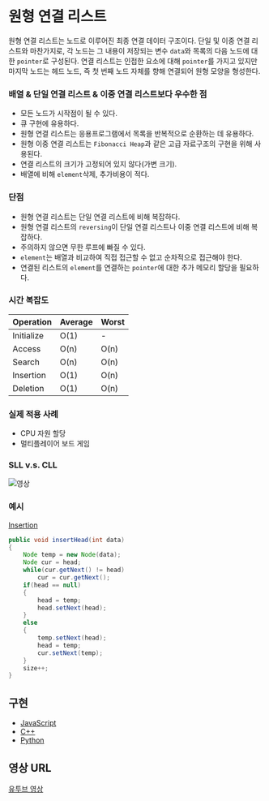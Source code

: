 # 원형 연결 리스트

원형 연결 리스트는 노드로 이루어진 최종 연결 데이터 구조이다. 단일 및 이중 연결 리스트와 마찬가지로, 각 노드는 그 내용이 저장되는 변수 `data`와 목록의 다음 노드에 대한 `pointer`로 구성된다.
연결 리스트는 인접한 요소에 대해 `pointer`를 가지고 있지만 마지막 노드는 헤드 노드, 즉 첫 번째 노드 자체를 향해 연결되어 원형 모양을 형성한다.

### 배열 & 단일 연결 리스트 & 이중 연결 리스트보다 우수한 점

- 모든 노드가 시작점이 될 수 있다.
- 큐 구현에 유용하다.
- 원형 연결 리스트는 응용프로그램에서 목록을 반복적으로 순환하는 데 유용하다.
- 원형 이중 연결 리스트는 `Fibonacci Heap`과 같은 고급 자료구조의 구현을 위해 사용된다.
- 연결 리스트의 크기가 고정되어 있지 않다(가변 크기).
- 배열에 비해 `element`삭제, 추가비용이 적다.

### 단점

- 원형 연결 리스트는 단일 연결 리스트에 비해 복잡하다.
- 원형 연결 리스트의 `reversing`이 단일 연결 리스트나 이중 연결 리스트에 비해 복잡하다.
- 주의하지 않으면 무한 루프에 빠질 수 있다.
- `element`는 배열과 비교하여 직접 접근할 수 없고 순차적으로 접근해야 한다.
- 연결된 리스트의 `element`를 연결하는 `pointer`에 대한 추가 메모리 할당을 필요하다.

### 시간 복잡도

| Operation | Average | Worst |
|-----------|---------|-------|
| Initialize|   O(1)  |    -  |
| Access    |   O(n)  |  O(n) |
| Search    |   O(n)  |  O(n) |
| Insertion |   O(1)  |  O(n) |
| Deletion  |   O(1)  |  O(n) |

### 실제 적용 사례

- CPU 자원 할당
- 멀티플레이어 보드 게임

### SLL v.s. CLL

![영상](https://i0.wp.com/algorithms.tutorialhorizon.com/files/2016/03/Circular-Linked-List.png)

### 예시

<u>Insertion</u>
```java
public void insertHead(int data)
{
	Node temp = new Node(data);
	Node cur = head;
	while(cur.getNext() != head)
		cur = cur.getNext();
	if(head == null)
	{
		head = temp;
		head.setNext(head);
	}
	else
	{
		temp.setNext(head);
		head = temp;
		cur.setNext(temp);
	}
	size++;
}
 ```

## 구현

- [JavaScript](https://github.com/TheAlgorithms/JavaScript/blob/master/Data-Structures/Linked-List/SinglyCircularLinkedList.jsist/SingleCircularLinkedList.js.js)
- [C++](https://github.com/TheAlgorithms/C-Plus-Plus/blob/master/data_structures/cll/cll.cpp)
- [Python](https://github.com/TheAlgorithms/Python/blob/master/data_structures/linked_list/circular_linked_list.py)

## 영상 URL

[유투브 영상](https://youtu.be/HMkdlu5sP4A)
